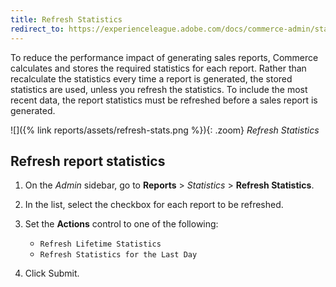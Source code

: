 ```yaml
---
title: Refresh Statistics
redirect_to: https://experienceleague.adobe.com/docs/commerce-admin/start/reporting/sales-reports.html#refresh-statistics
---
```


To reduce the performance impact of generating sales reports, Commerce calculates and stores the required statistics for each report. Rather than recalculate the statistics every time a report is generated, the stored statistics are used, unless you refresh the statistics. To include the most recent data, the report statistics must be refreshed before a sales report is generated.

![]({% link reports/assets/refresh-stats.png %}){: .zoom}
*Refresh Statistics*

## Refresh report statistics

1. On the _Admin_ sidebar, go to **Reports** > _Statistics_ > **Refresh Statistics**.

1. In the list, select the checkbox for each report to be refreshed.

1. Set the **Actions** control to one of the following:

   - `Refresh Lifetime Statistics`
   - `Refresh Statistics for the Last Day`

1. Click <span class="btn">Submit</span>.
